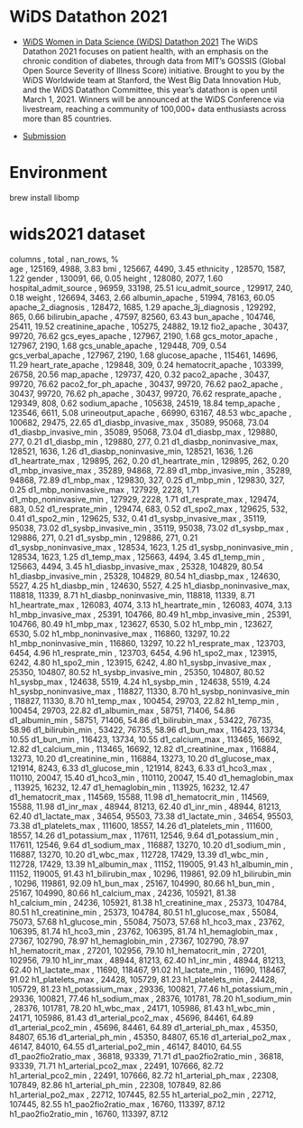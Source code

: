 
# WiDS Datathon 2021

- [WiDS Women in Data Science (WiDS) Datathon 2021](https://www.kaggle.com/c/widsdatathon2021)
The WiDS Datathon 2021 focuses on patient health, with an emphasis on the chronic condition of diabetes, through data from MIT’s GOSSIS (Global Open Source Severity of Illness Score) initiative. Brought to you by the WiDS Worldwide team at Stanford, the West Big Data Innovation Hub, and the WiDS Datathon Committee, this year’s datathon is open until March 1, 2021. Winners will be announced at the WiDS Conference via livestream, reaching a community of 100,000+ data enthusiasts across more than 85 countries.

- [Submission](https://www.kaggle.com/competitions/widsdatathon2021/leaderboard?search=theDataReaders)

# Environment

brew install libomp

# wids2021 dataset

columns                  , total   , nan_rows, %    
age                      ,   125169,     4988, 3.83
bmi                      ,   125667,     4490, 3.45
ethnicity                ,   128570,     1587, 1.22
gender                   ,   130091,       66, 0.05
height                   ,   128080,     2077, 1.60
hospital_admit_source    ,    96959,    33198, 25.51
icu_admit_source         ,   129917,      240, 0.18
weight                   ,   126694,     3463, 2.66
albumin_apache           ,    51994,    78163, 60.05
apache_2_diagnosis       ,   128472,     1685, 1.29
apache_3j_diagnosis      ,   129292,      865, 0.66
bilirubin_apache         ,    47597,    82560, 63.43
bun_apache               ,   104746,    25411, 19.52
creatinine_apache        ,   105275,    24882, 19.12
fio2_apache              ,    30437,    99720, 76.62
gcs_eyes_apache          ,   127967,     2190, 1.68
gcs_motor_apache         ,   127967,     2190, 1.68
gcs_unable_apache        ,   129448,      709, 0.54
gcs_verbal_apache        ,   127967,     2190, 1.68
glucose_apache           ,   115461,    14696, 11.29
heart_rate_apache        ,   129848,      309, 0.24
hematocrit_apache        ,   103399,    26758, 20.56
map_apache               ,   129737,      420, 0.32
paco2_apache             ,    30437,    99720, 76.62
paco2_for_ph_apache      ,    30437,    99720, 76.62
pao2_apache              ,    30437,    99720, 76.62
ph_apache                ,    30437,    99720, 76.62
resprate_apache          ,   129349,      808, 0.62
sodium_apache            ,   105638,    24519, 18.84
temp_apache              ,   123546,     6611, 5.08
urineoutput_apache       ,    66990,    63167, 48.53
wbc_apache               ,   100682,    29475, 22.65
d1_diasbp_invasive_max   ,    35089,    95068, 73.04
d1_diasbp_invasive_min   ,    35089,    95068, 73.04
d1_diasbp_max            ,   129880,      277, 0.21
d1_diasbp_min            ,   129880,      277, 0.21
d1_diasbp_noninvasive_max,   128521,     1636, 1.26
d1_diasbp_noninvasive_min,   128521,     1636, 1.26
d1_heartrate_max         ,   129895,      262, 0.20
d1_heartrate_min         ,   129895,      262, 0.20
d1_mbp_invasive_max      ,    35289,    94868, 72.89
d1_mbp_invasive_min      ,    35289,    94868, 72.89
d1_mbp_max               ,   129830,      327, 0.25
d1_mbp_min               ,   129830,      327, 0.25
d1_mbp_noninvasive_max   ,   127929,     2228, 1.71
d1_mbp_noninvasive_min   ,   127929,     2228, 1.71
d1_resprate_max          ,   129474,      683, 0.52
d1_resprate_min          ,   129474,      683, 0.52
d1_spo2_max              ,   129625,      532, 0.41
d1_spo2_min              ,   129625,      532, 0.41
d1_sysbp_invasive_max    ,    35119,    95038, 73.02
d1_sysbp_invasive_min    ,    35119,    95038, 73.02
d1_sysbp_max             ,   129886,      271, 0.21
d1_sysbp_min             ,   129886,      271, 0.21
d1_sysbp_noninvasive_max ,   128534,     1623, 1.25
d1_sysbp_noninvasive_min ,   128534,     1623, 1.25
d1_temp_max              ,   125663,     4494, 3.45
d1_temp_min              ,   125663,     4494, 3.45
h1_diasbp_invasive_max   ,    25328,   104829, 80.54
h1_diasbp_invasive_min   ,    25328,   104829, 80.54
h1_diasbp_max            ,   124630,     5527, 4.25
h1_diasbp_min            ,   124630,     5527, 4.25
h1_diasbp_noninvasive_max,   118818,    11339, 8.71
h1_diasbp_noninvasive_min,   118818,    11339, 8.71
h1_heartrate_max         ,   126083,     4074, 3.13
h1_heartrate_min         ,   126083,     4074, 3.13
h1_mbp_invasive_max      ,    25391,   104766, 80.49
h1_mbp_invasive_min      ,    25391,   104766, 80.49
h1_mbp_max               ,   123627,     6530, 5.02
h1_mbp_min               ,   123627,     6530, 5.02
h1_mbp_noninvasive_max   ,   116860,    13297, 10.22
h1_mbp_noninvasive_min   ,   116860,    13297, 10.22
h1_resprate_max          ,   123703,     6454, 4.96
h1_resprate_min          ,   123703,     6454, 4.96
h1_spo2_max              ,   123915,     6242, 4.80
h1_spo2_min              ,   123915,     6242, 4.80
h1_sysbp_invasive_max    ,    25350,   104807, 80.52
h1_sysbp_invasive_min    ,    25350,   104807, 80.52
h1_sysbp_max             ,   124638,     5519, 4.24
h1_sysbp_min             ,   124638,     5519, 4.24
h1_sysbp_noninvasive_max ,   118827,    11330, 8.70
h1_sysbp_noninvasive_min ,   118827,    11330, 8.70
h1_temp_max              ,   100454,    29703, 22.82
h1_temp_min              ,   100454,    29703, 22.82
d1_albumin_max           ,    58751,    71406, 54.86
d1_albumin_min           ,    58751,    71406, 54.86
d1_bilirubin_max         ,    53422,    76735, 58.96
d1_bilirubin_min         ,    53422,    76735, 58.96
d1_bun_max               ,   116423,    13734, 10.55
d1_bun_min               ,   116423,    13734, 10.55
d1_calcium_max           ,   113465,    16692, 12.82
d1_calcium_min           ,   113465,    16692, 12.82
d1_creatinine_max        ,   116884,    13273, 10.20
d1_creatinine_min        ,   116884,    13273, 10.20
d1_glucose_max           ,   121914,     8243, 6.33
d1_glucose_min           ,   121914,     8243, 6.33
d1_hco3_max              ,   110110,    20047, 15.40
d1_hco3_min              ,   110110,    20047, 15.40
d1_hemaglobin_max        ,   113925,    16232, 12.47
d1_hemaglobin_min        ,   113925,    16232, 12.47
d1_hematocrit_max        ,   114569,    15588, 11.98
d1_hematocrit_min        ,   114569,    15588, 11.98
d1_inr_max               ,    48944,    81213, 62.40
d1_inr_min               ,    48944,    81213, 62.40
d1_lactate_max           ,    34654,    95503, 73.38
d1_lactate_min           ,    34654,    95503, 73.38
d1_platelets_max         ,   111600,    18557, 14.26
d1_platelets_min         ,   111600,    18557, 14.26
d1_potassium_max         ,   117611,    12546, 9.64
d1_potassium_min         ,   117611,    12546, 9.64
d1_sodium_max            ,   116887,    13270, 10.20
d1_sodium_min            ,   116887,    13270, 10.20
d1_wbc_max               ,   112728,    17429, 13.39
d1_wbc_min               ,   112728,    17429, 13.39
h1_albumin_max           ,    11152,   119005, 91.43
h1_albumin_min           ,    11152,   119005, 91.43
h1_bilirubin_max         ,    10296,   119861, 92.09
h1_bilirubin_min         ,    10296,   119861, 92.09
h1_bun_max               ,    25167,   104990, 80.66
h1_bun_min               ,    25167,   104990, 80.66
h1_calcium_max           ,    24236,   105921, 81.38
h1_calcium_min           ,    24236,   105921, 81.38
h1_creatinine_max        ,    25373,   104784, 80.51
h1_creatinine_min        ,    25373,   104784, 80.51
h1_glucose_max           ,    55084,    75073, 57.68
h1_glucose_min           ,    55084,    75073, 57.68
h1_hco3_max              ,    23762,   106395, 81.74
h1_hco3_min              ,    23762,   106395, 81.74
h1_hemaglobin_max        ,    27367,   102790, 78.97
h1_hemaglobin_min        ,    27367,   102790, 78.97
h1_hematocrit_max        ,    27201,   102956, 79.10
h1_hematocrit_min        ,    27201,   102956, 79.10
h1_inr_max               ,    48944,    81213, 62.40
h1_inr_min               ,    48944,    81213, 62.40
h1_lactate_max           ,    11690,   118467, 91.02
h1_lactate_min           ,    11690,   118467, 91.02
h1_platelets_max         ,    24428,   105729, 81.23
h1_platelets_min         ,    24428,   105729, 81.23
h1_potassium_max         ,    29336,   100821, 77.46
h1_potassium_min         ,    29336,   100821, 77.46
h1_sodium_max            ,    28376,   101781, 78.20
h1_sodium_min            ,    28376,   101781, 78.20
h1_wbc_max               ,    24171,   105986, 81.43
h1_wbc_min               ,    24171,   105986, 81.43
d1_arterial_pco2_max     ,    45696,    84461, 64.89
d1_arterial_pco2_min     ,    45696,    84461, 64.89
d1_arterial_ph_max       ,    45350,    84807, 65.16
d1_arterial_ph_min       ,    45350,    84807, 65.16
d1_arterial_po2_max      ,    46147,    84010, 64.55
d1_arterial_po2_min      ,    46147,    84010, 64.55
d1_pao2fio2ratio_max     ,    36818,    93339, 71.71
d1_pao2fio2ratio_min     ,    36818,    93339, 71.71
h1_arterial_pco2_max     ,    22491,   107666, 82.72
h1_arterial_pco2_min     ,    22491,   107666, 82.72
h1_arterial_ph_max       ,    22308,   107849, 82.86
h1_arterial_ph_min       ,    22308,   107849, 82.86
h1_arterial_po2_max      ,    22712,   107445, 82.55
h1_arterial_po2_min      ,    22712,   107445, 82.55
h1_pao2fio2ratio_max     ,    16760,   113397, 87.12
h1_pao2fio2ratio_min     ,    16760,   113397, 87.12
